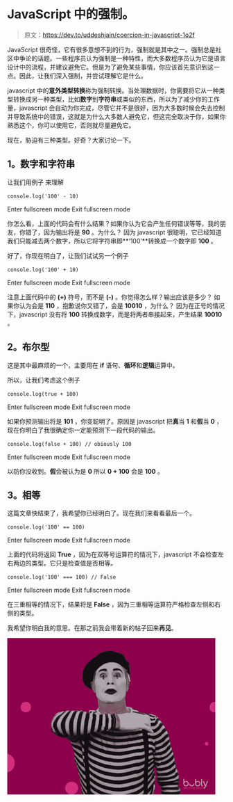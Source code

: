 # JavaScript 中的强制。

> 原文：<https://dev.to/uddeshjain/coercion-in-javascript-1o2f>

JavaScript 很奇怪，它有很多意想不到的行为，强制就是其中之一。强制总是社区中争论的话题。一些程序员认为强制是一种特性，而大多数程序员认为它是语言设计中的流程，并建议避免它。但是为了避免某些事情，你应该首先意识到这一点。因此，让我们深入强制，并尝试理解它是什么。

javascript 中的**意外类型转换**称为强制转换。当处理数据时，你需要将它从一种类型转换成另一种类型，比如**数字**到**字符串**或类似的东西，所以为了减少你的工作量，javascript 会自动为你完成，尽管它并不是很好，因为大多数时候会失去控制并导致系统中的错误，这就是为什么大多数人避免它，但这完全取决于你，如果你熟悉这个，你可以使用它，否则就尽量避免它。

现在，胁迫有三种类型。好奇？大家讨论一下。

## **1。数字和字符串**

让我们用例子
来理解

```
console.log('100' - 10) 
```

Enter fullscreen mode Exit fullscreen mode

你怎么看，上面的代码会有什么结果？如果你认为它会产生任何错误等等，我的朋友，你错了，因为输出将是 **90** 。为什么？
因为 javascript 很聪明，它已经知道我们只能减去两个数字，所以它将字符串即**‘100’**转换成一个数字即 **100** 。

好了，你现在明白了，让我们试试另一个例子

```
console.log('100' + 10) 
```

Enter fullscreen mode Exit fullscreen mode

注意上面代码中的 **(+)** 符号，而不是 **(-)** 。你觉得怎么样？输出应该是多少？
如果你认为会是 **110** ，抱歉说你又错了，会是 **10010** ，为什么？
因为在正号的情况下，javascript 没有将 **100** 转换成数字，而是将两者串接起来，产生结果 **10010** 。

## **2。布尔型**

这是其中最麻烦的一个，主要用在 **if** 语句、**循环**和**逻辑**运算中。

所以，让我们考虑这个例子

```
console.log(true + 100) 
```

Enter fullscreen mode Exit fullscreen mode

如果你预测输出将是 **101** ，你变聪明了。原因是 javascript 把**真**当 **1** 和**假**当 **0** ，现在你明白了我很确定你一定能预测下一段代码的输出。

```
console.log(false + 100) // obiously 100 
```

Enter fullscreen mode Exit fullscreen mode

以防你没收到。**假**会被认为是 **0** 所以 **0 + 100** 会是 **100** 。

## **3。相等**

这篇文章快结束了，我希望你已经明白了。现在我们来看看最后一个。

```
console.log('100' == 100) 
```

Enter fullscreen mode Exit fullscreen mode

上面的代码将返回 **True** ，因为在双等号运算符的情况下，javascript 不会检查左右两边的类型。它只是检查值是否相等。

```
console.log('100' === 100) // False 
```

Enter fullscreen mode Exit fullscreen mode

在三重相等的情况下，结果将是 **False** ，因为三重相等运算符严格检查左侧和右侧的类型。

我希望你明白我的意思。在那之前我会带着新的帖子回来**再见**。

[![Bye](img/8d3281e58f858759f2d604c33dc9b5bd.png)](https://i.giphy.com/media/39qGFvLquTv2A81r0j/giphy.gif)